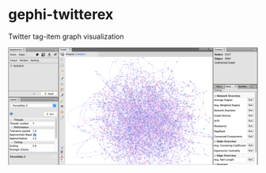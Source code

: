# gephi-twitterex

Twitter tag-item graph visualization

![Preview](https://github.com/ClaireBookworm/gephi-twitterex/blob/main/graph-network.png)
